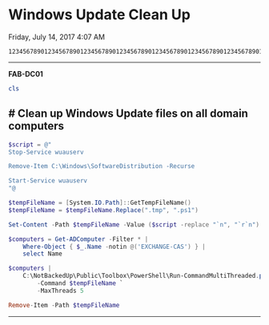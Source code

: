 ﻿# Windows Update Clean Up

Friday, July 14, 2017
4:07 AM

```Text
12345678901234567890123456789012345678901234567890123456789012345678901234567890
```

---

**FAB-DC01**

```PowerShell
cls
```

## # Clean up Windows Update files on all domain computers

```PowerShell
$script = @"
Stop-Service wuauserv

Remove-Item C:\Windows\SoftwareDistribution -Recurse

Start-Service wuauserv
"@

$tempFileName = [System.IO.Path]::GetTempFileName()
$tempFileName = $tempFileName.Replace(".tmp", ".ps1")

Set-Content -Path $tempFileName -Value ($script -replace "`n", "`r`n")

$computers = Get-ADComputer -Filter * |
    Where-Object { $_.Name -notin @('EXCHANGE-CAS') } |
    select Name

$computers |
    C:\NotBackedUp\Public\Toolbox\PowerShell\Run-CommandMultiThreaded.ps1 `
        -Command $tempFileName `
        -MaxThreads 5

Remove-Item -Path $tempFileName
```

---
